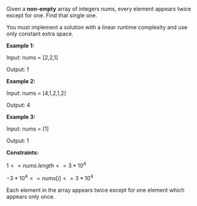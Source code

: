 Given a **non-empty** array of integers nums, every element appears twice except for one. Find that single one.

You must implement a solution with a linear runtime complexity and use only constant extra space.

 

**Example 1:**

Input: nums = [2,2,1]

Output: 1

**Example 2:**

Input: nums = [4,1,2,1,2]

Output: 4

**Example 3:**

Input: nums = [1]

Output: 1
 

**Constraints:**

$1 <= nums.length <= 3 * 10^4$

$-3 * 10^4 <= nums[i] <= 3 * 10^4$

Each element in the array appears twice except for one element which appears only once.
